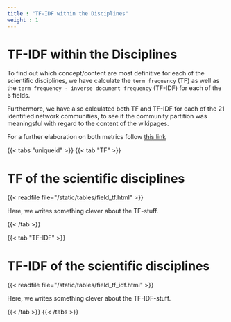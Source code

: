 ```yaml
---
title : "TF-IDF within the Disciplines"
weight : 1
---
```

# TF-IDF within the Disciplines

To find out which concept/content are most definitive for each of the scientific disciplines, we have calculate the `term frequency` (TF) as well as the `term frequency - inverse document frequency` (TF-IDF) for each of the 5 fields.

Furthermore, we have also calculated both TF and TF-IDF for each of the 21 identified network communities, to see if the community partition was meaningsful with regard to the content of the wikipages.  

For a further elaboration on both metrics follow [this link](/docs/methodology/tf_idf_method/tf_idf/)

{{< tabs "uniqueid" >}}
{{< tab "TF" >}}
# TF of the scientific disciplines

{{< readfile file="/static/tables/field_tf.html" >}}

Here, we writes something clever about the TF-stuff. 

{{< /tab >}}

{{< tab "TF-IDF" >}}

# TF-IDF of the scientific disciplines

{{< readfile file="/static/tables/field_tf_idf.html" >}}

Here, we writes something clever about the TF-IDF-stuff. 

{{< /tab >}}
{{< /tabs >}}


